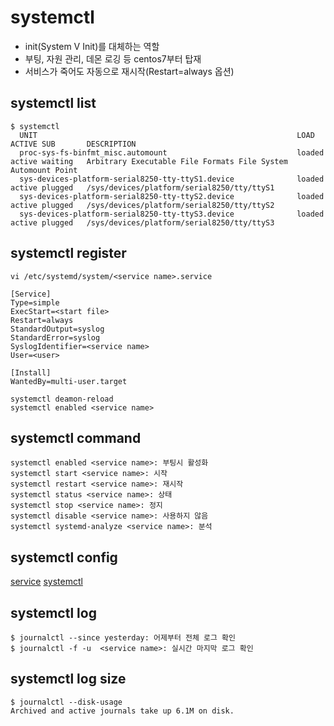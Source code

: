 # systemctl
- init(System V Init)를 대체하는 역할
- 부팅, 자원 관리, 데몬 로깅 등 centos7부터 탑재
- 서비스가 죽어도 자동으로 재시작(Restart=always 옵션)
## systemctl list
```
$ systemctl
  UNIT                                                          LOAD   ACTIVE SUB       DESCRIPTION
  proc-sys-fs-binfmt_misc.automount                             loaded active waiting   Arbitrary Executable File Formats File System Automount Point
  sys-devices-platform-serial8250-tty-ttyS1.device              loaded active plugged   /sys/devices/platform/serial8250/tty/ttyS1
  sys-devices-platform-serial8250-tty-ttyS2.device              loaded active plugged   /sys/devices/platform/serial8250/tty/ttyS2
  sys-devices-platform-serial8250-tty-ttyS3.device              loaded active plugged   /sys/devices/platform/serial8250/tty/ttyS3
```

## systemctl register
```
vi /etc/systemd/system/<service name>.service

[Service]
Type=simple
ExecStart=<start file>
Restart=always
StandardOutput=syslog
StandardError=syslog
SyslogIdentifier=<service name>
User=<user>

[Install]
WantedBy=multi-user.target

systemctl deamon-reload
systemctl enabled <service name>
```

## systemctl command
```
systemctl enabled <service name>: 부팅시 활성화
systemctl start <service name>: 시작
systemctl restart <service name>: 재시작
systemctl status <service name>: 상태
systemctl stop <service name>: 정지
systemctl disable <service name>: 사용하지 않음
systemctl systemd-analyze <service name>: 분석
```

## systemctl config
[service](https://access.redhat.com/documentation/en-us/red_hat_enterprise_linux/7/html/system_administrators_guide/sect-managing_services_with_systemd-unit_files)
[systemctl](https://www.loggly.com/ultimate-guide/linux-logging-with-systemd/)


## systemctl log
```
$ journalctl --since yesterday: 어제부터 전체 로그 확인
$ journalctl -f -u  <service name>: 실시간 마지막 로그 확인
```

## systemctl log size
```
$ journalctl --disk-usage
Archived and active journals take up 6.1M on disk.
```